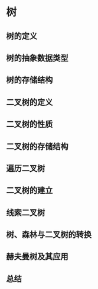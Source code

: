 树
===

树的定义
-----------

树的抽象数据类型
-----------------

树的存储结构
-------------

二叉树的定义
----------------

二叉树的性质
--------------

二叉树的存储结构
-----------------

遍历二叉树
-------------

二叉树的建立
--------------

线索二叉树
--------------

树、森林与二叉树的转换
-----------------------

赫夫曼树及其应用
-------------------

总结
---------
